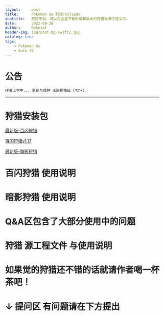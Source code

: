 ```yaml
---
layout:     post
title:      Pokemon Go 狩猎ToolsBox
subtitle:   狩猎专帖，可以在这里下载到最新版本的狩猎与源工程文件。
date:       2022-08-26
author:     DeSoiat
header-img: img/post-bg-swift2.jpg
catalog: true
tags: 
    - Pokemon Go
    - Auto JS
---
```


# 公告

    作者上学中... 更新与维护 无限期推延 (ᕑᗢᓫ∗)˒

---

# 狩猎安装包

[最新版-百闪狩猎](https://1drv.ms/u/s!AgB3rz-DTQyYg10OAUgEaKOIz0yu?e=o8kf5q)

[百闪狩猎v1.17](https://1drv.ms/u/s!AgB3rz-DTQyYg10OAUgEaKOIz0yu?e=o8kf5q)

[最新版-暗影狩猎](https://1drv.ms/u/s!AgB3rz-DTQyYg2FoZwPh8gfYFwgL?e=ndpKGs)



# 百闪狩猎 使用说明




# 暗影狩猎 使用说明

# Q&A区包含了大部分使用中的问题

# 狩猎 源工程文件 与使用说明

# 如果觉的狩猎还不错的话就请作者喝一杯茶吧！


# ↓ 提问区 有问题请在下方提出




